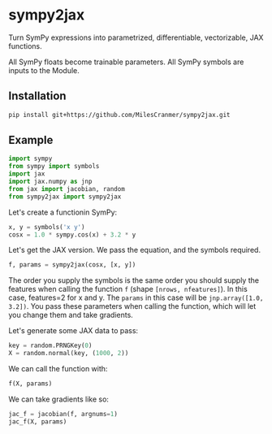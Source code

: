 # sympy2jax

Turn SymPy expressions into parametrized, differentiable, vectorizable, JAX functions.

All SymPy floats become trainable parameters. All SymPy symbols are inputs to the Module.

## Installation

```bash
pip install git+https://github.com/MilesCranmer/sympy2jax.git
```

## Example

```python
import sympy
from sympy import symbols
import jax
import jax.numpy as jnp
from jax import jacobian, random
from sympy2jax import sympy2jax
```

Let's create a functionin SymPy:
```python
x, y = symbols('x y')
cosx = 1.0 * sympy.cos(x) + 3.2 * y
```
Let's get the JAX version. We pass the equation, and
the symbols required.
```python
f, params = sympy2jax(cosx, [x, y])
```
The order you supply the symbols is the same order
you should supply the features when calling
the function `f` (shape `[nrows, nfeatures]`).
In this case, features=2 for x and y.
The `params` in this case will be
`jnp.array([1.0, 3.2])`. You pass these parameters
when calling the function, which will let you change them
and take gradients.

Let's generate some JAX data to pass:
```python
key = random.PRNGKey(0)
X = random.normal(key, (1000, 2))
```

We can call the function with:
```python
f(X, params)
```

We can take gradients like so:
```python
jac_f = jacobian(f, argnums=1)
jac_f(X, params)
```
